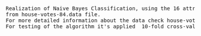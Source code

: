 <pre>
Realization of Naive Bayes Classification, using the 16 attributes and two classes 
from house-votes-84.data file. 
For more detailed information about the data check house-votes-84.names file.
For testing of the algorithm it's applied  10-fold cross-validation.
</pre>
